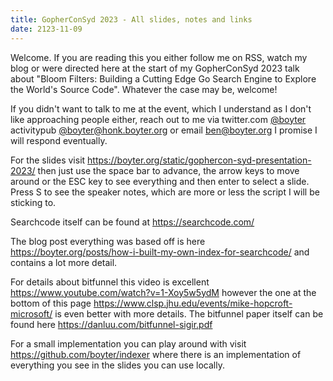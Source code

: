 ```yaml
---
title: GopherConSyd 2023 - All slides, notes and links
date: 2123-11-09
---
```


Welcome. If you are reading this you either follow me on RSS, watch my blog or were directed here at the start of my GopherConSyd 2023 talk about "Bloom Filters: Building a Cutting Edge Go Search Engine to Explore the World's Source Code". Whatever the case may be, welcome!

If you didn't want to talk to me at the event, which I understand as I don't like approaching people either, reach out to me via twitter.com [@boyter](https://twitter.com/boyter) activitypub [@boyter@honk.boyter.org](https://honk.boyter.org/) or email ben@boyter.org I promise I will respond eventually.

For the slides visit https://boyter.org/static/gophercon-syd-presentation-2023/ then just use the space bar to advance, the arrow keys to move around or the ESC key to see everything and then enter to select a slide. Press S to see the speaker notes, which are more or less the script I will be sticking to.

Searchcode itself can be found at https://searchcode.com/

The blog post everything was based off is here https://boyter.org/posts/how-i-built-my-own-index-for-searchcode/ and contains a lot more detail.

For details about bitfunnel this video is excellent https://www.youtube.com/watch?v=1-Xoy5w5ydM however the one at the bottom of this page https://www.clsp.jhu.edu/events/mike-hopcroft-microsoft/ is even better with more details. The bitfunnel paper itself can be found here https://danluu.com/bitfunnel-sigir.pdf

For a small implementation you can play around with visit https://github.com/boyter/indexer where there is an implementation of everything you see in the slides you can use locally.
